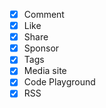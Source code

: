 - [x] Comment
- [x] Like
- [x] Share
- [x] Sponsor
- [x] Tags
- [x] Media site
- [x] Code Playground
- [x] RSS
